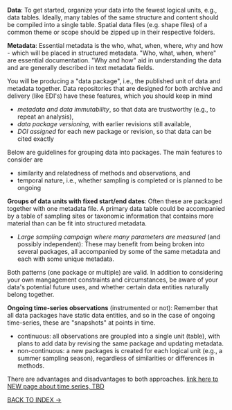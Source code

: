 **Data**: To get started, organize your data into the fewest logical units, e.g., data tables. Ideally, many tables of the same structure and content should be compiled into a single table. Spatial data files (e.g. shape files) of a common theme or scope should be zipped up in their respective folders.

**Metadata**: Essential metadata is the who, what, when, where, why and how - which will be placed in structured metadata. "Who, what, when, where" are essential documentation. "Why and how" aid in understanding the data and are generally described in text metadata fields.

You will be producing a "data package", i.e., the published unit of data and metadata together. Data repositories that are designed for both archive and delivery (like EDI's) have these features, which you should keep in mind

- *metadata and data immutability*, so that data are trustworthy (e.g., to repeat an analysis),
- *data package versioning*, with earlier revisions still available,
- *DOI assigned* for each new package or revision, so that data can be cited exactly

Below are guidelines for grouping data into packages. The main features to consider are 

- similarity and relatedness of methods and observations, and
- temporal nature, i.e., whether sampling is completed or is planned to be ongoing

**Groups of data units with fixed start/end dates**: Often these are packaged together with one metadata file. A primary data table could be accompanied by a table of sampling sites or taxonomic information that contains more material than can be fit into structured metadata.

- *Large sampling campaign where many parameters are measured* (and possibly independent): These may benefit from  being broken into several packages, all accompanied by some of the same metadata and each with some unique metadata. 

Both patterns (one package or multiple) are valid. In addition to considering your own mangagement constraints and circumstances, be aware of your data's potential future uses, and whether certain data entities naturally belong together.

**Ongoing time-series observations** (instrumented or not): Remember that all data packages have static data entities, and so in the case of ongoing time-series, these are "snapshots" at points in time.

- continuous: all observations are groupled into a single unit (table), with plans to add data by revising the same package and updating metadata. 
- non-continuous: a new packages is created for each logical unit (e.g., a summer sampling season), regardless of similarities or differences in methods.

There are advantages and disadvantages to both approaches.  [link here to NEW page about time series, TBD]()

[BACK TO INDEX -> ]()
<!-- to be added:
- Domain-specific recommendations. just another way to characterize data. 
- - [Considerable amount of stuff from LTER can go here - mob
- - Dataset design - (Type-specific ? domain-specific? recommendations)
- - Small tables and static datasets (possibly related to publication)
- - Ongoing time series
- - Streaming data 
- - - with the GCE Data Toolbox for Matlab [link here to EXISTING page]()
- - Community survey data - BPs
- - - Using the ecocomDP model - mob [link here to EXISTING page]()
- - Spatial data [link here to new page]()
- Do you have access to data mgt expertise/help? Can you write R code?
- - EDIs Software registry - how to use and/or contribute - kristin [link here to new page]()
-->
